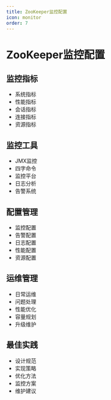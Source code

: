 ```yaml
---
title: ZooKeeper监控配置
icon: monitor
order: 7
---
```


# ZooKeeper监控配置

## 监控指标
- 系统指标
- 性能指标
- 会话指标
- 连接指标
- 资源指标

## 监控工具
- JMX监控
- 四字命令
- 监控平台
- 日志分析
- 告警系统

## 配置管理
- 监控配置
- 告警配置
- 日志配置
- 性能配置
- 资源配置

## 运维管理
- 日常运维
- 问题处理
- 性能优化
- 容量规划
- 升级维护

## 最佳实践
- 设计规范
- 实现策略
- 优化方法
- 监控方案
- 维护建议
